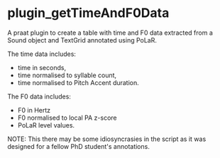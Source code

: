 # plugin_getTimeAndF0Data
A praat plugin to create a table with time and F0 data extracted from a Sound object and TextGrid annotated using PoLaR.

The time data includes:

* time in seconds,
* time normalised to syllable count,
* time normalised to Pitch Accent duration.

The F0 data includes:

* F0 in Hertz
* F0 normalised to local PA z-score
* PoLaR level values.

NOTE: This there may be some idiosyncrasies in the script as it was designed for a fellow PhD student's annotations.


